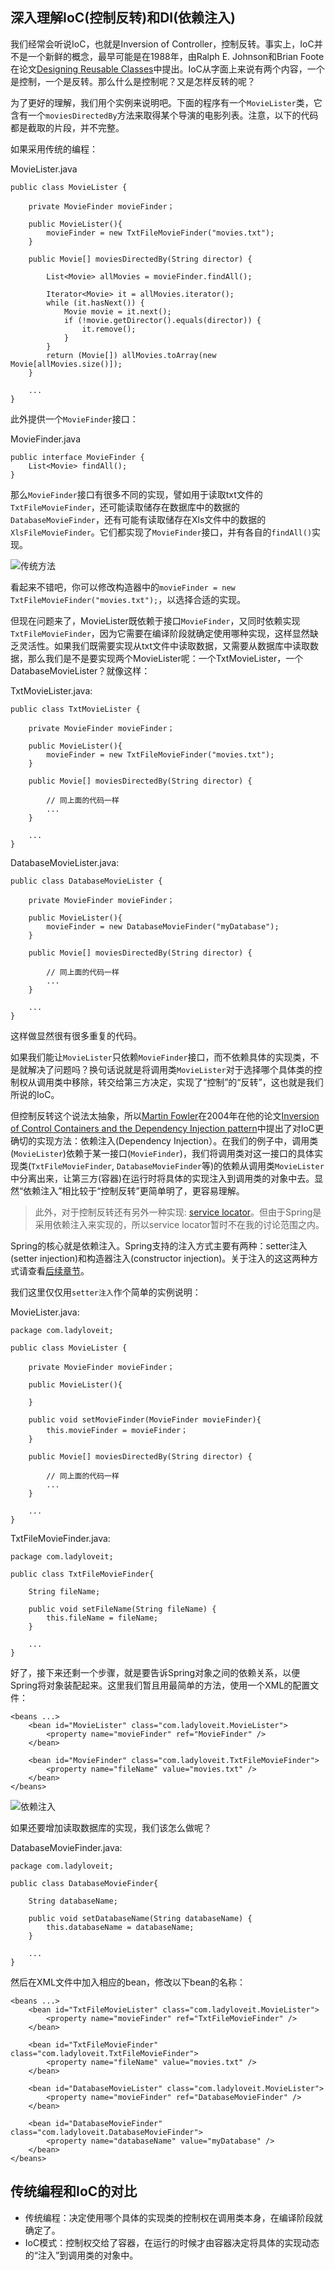 ## 深入理解IoC(控制反转)和DI(依赖注入)

我们经常会听说IoC，也就是Inversion of Controller，控制反转。事实上，IoC并不是一个新鲜的概念，最早可能是在1988年，由Ralph E. Johnson和Brian Foote在论文[Designing Reusable Classes](http://www.laputan.org/drc/drc.html)中提出。IoC从字面上来说有两个内容，一个是控制，一个是反转。那么什么是控制呢？又是怎样反转的呢？

为了更好的理解，我们用个实例来说明吧。下面的程序有一个`MovieLister`类，它含有一个`moviesDirectedBy`方法来取得某个导演的电影列表。注意，以下的代码都是截取的片段，并不完整。

如果采用传统的编程：

MovieLister.java

	public class MovieLister {

		private MovieFinder movieFinder；

		public MovieLister(){
			movieFinder = new TxtFileMovieFinder("movies.txt");
		}
		
		public Movie[] moviesDirectedBy(String director) {

			List<Movie> allMovies = movieFinder.findAll();

			Iterator<Movie> it = allMovies.iterator();
			while (it.hasNext()) {
				Movie movie = it.next();
				if (!movie.getDirector().equals(director)) {
					it.remove();
				}
			}
			return (Movie[]) allMovies.toArray(new Movie[allMovies.size()]);
		}

		...
	}

此外提供一个`MovieFinder`接口：

MovieFinder.java

	public interface MovieFinder {
		List<Movie> findAll();
	}

那么`MovieFinder`接口有很多不同的实现，譬如用于读取txt文件的`TxtFileMovieFinder`，还可能读取储存在数据库中的数据的`DatabaseMovieFinder`，还有可能有读取储存在Xls文件中的数据的`XlsFileMovieFinder`。它们都实现了`MovieFinder`接口，并有各自的`findAll()`实现。

![传统方法](06.Understand%20IoC/Traditional-UML.png)

看起来不错吧，你可以修改构造器中的`movieFinder = new TxtFileMovieFinder("movies.txt");`，以选择合适的实现。

但现在问题来了，MovieLister既依赖于接口`MovieFinder`，又同时依赖实现`TxtFileMovieFinder`，因为它需要在编译阶段就确定使用哪种实现，这样显然缺乏灵活性。如果我们既需要实现从txt文件中读取数据，又需要从数据库中读取数据，那么我们是不是要实现两个MovieLister呢：一个TxtMovieLister，一个DatabaseMovieLister？就像这样：

TxtMovieLister.java:

	public class TxtMovieLister {

		private MovieFinder movieFinder；

		public MovieLister(){
			movieFinder = new TxtFileMovieFinder("movies.txt");
		}
		
		public Movie[] moviesDirectedBy(String director) {
			
			// 同上面的代码一样
			...
		}

		...
	}

DatabaseMovieLister.java:

	public class DatabaseMovieLister {

		private MovieFinder movieFinder；

		public MovieLister(){
			movieFinder = new DatabaseMovieFinder("myDatabase");
		}
		
		public Movie[] moviesDirectedBy(String director) {

			// 同上面的代码一样
			...
		}

		...
	}

这样做显然很有很多重复的代码。

如果我们能让`MovieLister`只依赖`MovieFinder`接口，而不依赖具体的实现类，不是就解决了问题吗？换句话说就是将调用类`MovieLister`对于选择哪个具体类的控制权从调用类中移除，转交给第三方决定，实现了“控制”的“反转”，这也就是我们所说的IoC。

但控制反转这个说法太抽象，所以[Martin Fowler](http://martinfowler.com/)在2004年在他的论文[Inversion of Control Containers and the Dependency Injection pattern](http://martinfowler.com/articles/injection.html)中提出了对IoC更确切的实现方法：依赖注入(Dependency Injection）。在我们的例子中，调用类(`MovieLister`)依赖于某一接口(`MovieFinder`)，我们将调用类对这一接口的具体实现类(`TxtFileMovieFinder`, `DatabaseMovieFinder`等)的依赖从调用类`MovieLister`中分离出来，让第三方(容器)在运行时将具体的实现注入到调用类的对象中去。显然“依赖注入”相比较于“控制反转”更简单明了，更容易理解。

> 此外，对于控制反转还有另外一种实现: [service locator](http://martinfowler.com/articles/injection.html#UsingAServiceLocator)。但由于Spring是采用依赖注入来实现的，所以service locator暂时不在我的讨论范围之内。

Spring的核心就是依赖注入。Spring支持的注入方式主要有两种：setter注入(setter injection)和构造器注入(constructor injection)。关于注入的这这两种方式请查看[后续章节]()。

我们这里仅仅用`setter注入`作个简单的实例说明：

MovieLister.java:

	package com.ladyloveit;

	public class MovieLister {

		private MovieFinder movieFinder；

		public MovieLister(){

		}

		public void setMovieFinder(MovieFinder movieFinder){
			this.movieFinder = movieFinder；
		}
		
		public Movie[] moviesDirectedBy(String director) {

			// 同上面的代码一样
			...
		}

		...
	}


TxtFileMovieFinder.java:

	package com.ladyloveit;

	public class TxtFileMovieFinder{
		
		String fileName;

	    public void setFileName(String fileName) {
	        this.fileName = fileName;
	    }

	    ...
	}

好了，接下来还剩一个步骤，就是要告诉Spring对象之间的依赖关系，以便Spring将对象装配起来。这里我们暂且用最简单的方法，使用一个XML的配置文件：

	<beans ...>
		<bean id="MovieLister" class="com.ladyloveit.MovieLister">
			<property name="movieFinder" ref="MovieFinder" />
		</bean>

		<bean id="MovieFinder" class="com.ladyloveit.TxtFileMovieFinder">
			<property name="fileName" value="movies.txt" />
		</bean>
    </beans>

![依赖注入](06.Understand%20IoC/Dependency-Injection-UML.png)

如果还要增加读取数据库的实现，我们该怎么做呢？

DatabaseMovieFinder.java:

	package com.ladyloveit;

	public class DatabaseMovieFinder{
		
		String databaseName;

	    public void setDatabaseName(String databaseName) {
	        this.databaseName = databaseName;
	    }

	    ...
	}

然后在XML文件中加入相应的bean，修改以下bean的名称：

	<beans ...>
		<bean id="TxtFileMovieLister" class="com.ladyloveit.MovieLister">
			<property name="movieFinder" ref="TxtFileMovieFinder" />
		</bean>

		<bean id="TxtFileMovieFinder" class="com.ladyloveit.TxtFileMovieFinder">
			<property name="fileName" value="movies.txt" />
		</bean>

		<bean id="DatabaseMovieLister" class="com.ladyloveit.MovieLister">
			<property name="movieFinder" ref="DatabaseMovieFinder" />
		</bean>

		<bean id="DatabaseMovieFinder" class="com.ladyloveit.DatabaseMovieFinder">
			<property name="databaseName" value="myDatabase" />
		</bean>
    </beans>

## 传统编程和IoC的对比

- 传统编程：决定使用哪个具体的实现类的控制权在调用类本身，在编译阶段就确定了。
- IoC模式：控制权交给了容器，在运行的时候才由容器决定将具体的实现动态的“注入”到调用类的对象中。